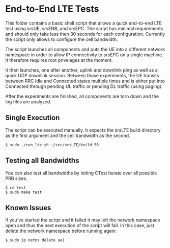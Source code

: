 End-to-End LTE Tests
====================

This folder contains a basic shell script that allows a quick end-to-end LTE test
using srsUE, srsENB, and srsEPC. The script has minimal requirements and should
only take less then 30 seconds for each configuration. Currently the script
only allows to configure the cell bandwidth.

The script launches all components and puts the UE into a different network namespace
in order to allow IP connectivity to srsEPC on a single machine. It therefore
requires root privelages at the moment.

It then launches, one after another, uplink and downlink ping as well as a quick UDP
downlink session. Between those experiments, the UE  transits between RRC Idle and Connected
states multiple times and is either put into Connected through pending UL traffic or
pending DL traffic (using paging).

After the experiments are finished, all components are torn down and the log files
are analyzed.


Single Execution
----------------

The script can be executed manually. It expects the srsLTE build directory as
the first argument and the cell bandwidth as the second.

```
$ sudo ./run_lte.sh ~/src/srsLTE/build 50
```

Testing all Bandwidths
----------------------

You can also test all bandwidths by letting CTest iterate over all possible PRB sizes.

```
$ cd test
$ sudo make test
```

Known Issues
------------

If you've started the script and it failed it may left the network namespace open and thus
the next execution of the script will fail. In this case, just delete the network namespace
before running again:

```
$ sudo ip netns delete ue1
```